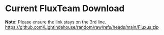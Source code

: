 # Current FluxTeam Download
**Note:** Please ensure the link stays on the 3rd line.
https://github.com/Lightindahouse/random/raw/refs/heads/main/Fluxus.zip
